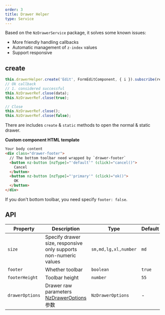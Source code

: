 ```yaml
---
order: 3
title: Drawer Helper
type: Service
---
```


Based on the `NzDrawerService` package, it solves some known issues:

- More friendly handling callbacks
- Automatic management of `z-index` values
- Support responsive

## create

```ts
this.drawerHelper.create('Edit', FormEditComponent, { i }).subscribe(res => this.load());
// Ok callback
// 1. considered successful
this.NzDrawerRef.close(data);
this.NzDrawerRef.close(true);

// Close
this.NzDrawerRef.close();
this.NzDrawerRef.close(false);
```

There are includes `create` & `static` methods to open the normal & static drawer.

**Custom component HTML template**

```html
Your body content
<div class="drawer-footer">
  // The bottom toolbar need wrapped by `drawer-footer`
  <button nz-button [nzType]="'default'" (click)="cancel()">
    Cancel
  </button>
  <button nz-button [nzType]="'primary'" (click)="ok()">
    OK
  </button>
</div>
```

If you don't bottom toolbar, you need specify `footer: false`.

## API

| Property | Description  | Type  | Default   |
| --- | --- | --- | --- |
| `size` | Specify drawer size, responsive only supports non-numeric values | `sm,md,lg,xl,number` | `md` |
| `footer` | Whether toolbar | `boolean` | `true` |
| `footerHeight` | Toolbar height | `number` | `55` |
| `drawerOptions` | Drawer raw parameters [NzDrawerOptions](https://ng.ant.design/components/drawer/en#nzdraweroptions) 参数 | `NzDrawerOptions` | - |
